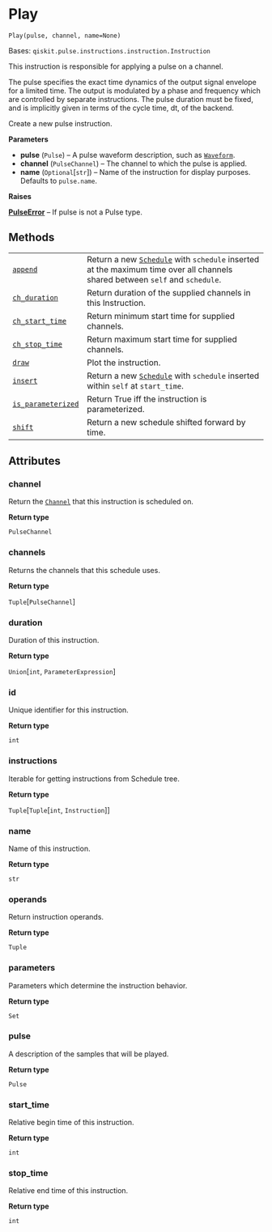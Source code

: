 # Play

<span id="undefined" />

`Play(pulse, channel, name=None)`

Bases: `qiskit.pulse.instructions.instruction.Instruction`

This instruction is responsible for applying a pulse on a channel.

The pulse specifies the exact time dynamics of the output signal envelope for a limited time. The output is modulated by a phase and frequency which are controlled by separate instructions. The pulse duration must be fixed, and is implicitly given in terms of the cycle time, dt, of the backend.

Create a new pulse instruction.

**Parameters**

*   **pulse** (`Pulse`) – A pulse waveform description, such as [`Waveform`](qiskit.pulse.library.Waveform#qiskit.pulse.library.Waveform "qiskit.pulse.library.Waveform").
*   **channel** (`PulseChannel`) – The channel to which the pulse is applied.
*   **name** (`Optional`\[`str`]) – Name of the instruction for display purposes. Defaults to `pulse.name`.

**Raises**

[**PulseError**](pulse#qiskit.pulse.PulseError "qiskit.pulse.PulseError") – If pulse is not a Pulse type.

## Methods

|                                                                                                                                                                         |                                                                                                                                                                                                     |
| ----------------------------------------------------------------------------------------------------------------------------------------------------------------------- | --------------------------------------------------------------------------------------------------------------------------------------------------------------------------------------------------- |
| [`append`](qiskit.pulse.instructions.Play.append#qiskit.pulse.instructions.Play.append "qiskit.pulse.instructions.Play.append")                                         | Return a new [`Schedule`](qiskit.pulse.Schedule#qiskit.pulse.Schedule "qiskit.pulse.Schedule") with `schedule` inserted at the maximum time over all channels shared between `self` and `schedule`. |
| [`ch_duration`](qiskit.pulse.instructions.Play.ch_duration#qiskit.pulse.instructions.Play.ch_duration "qiskit.pulse.instructions.Play.ch_duration")                     | Return duration of the supplied channels in this Instruction.                                                                                                                                       |
| [`ch_start_time`](qiskit.pulse.instructions.Play.ch_start_time#qiskit.pulse.instructions.Play.ch_start_time "qiskit.pulse.instructions.Play.ch_start_time")             | Return minimum start time for supplied channels.                                                                                                                                                    |
| [`ch_stop_time`](qiskit.pulse.instructions.Play.ch_stop_time#qiskit.pulse.instructions.Play.ch_stop_time "qiskit.pulse.instructions.Play.ch_stop_time")                 | Return maximum start time for supplied channels.                                                                                                                                                    |
| [`draw`](qiskit.pulse.instructions.Play.draw#qiskit.pulse.instructions.Play.draw "qiskit.pulse.instructions.Play.draw")                                                 | Plot the instruction.                                                                                                                                                                               |
| [`insert`](qiskit.pulse.instructions.Play.insert#qiskit.pulse.instructions.Play.insert "qiskit.pulse.instructions.Play.insert")                                         | Return a new [`Schedule`](qiskit.pulse.Schedule#qiskit.pulse.Schedule "qiskit.pulse.Schedule") with `schedule` inserted within `self` at `start_time`.                                              |
| [`is_parameterized`](qiskit.pulse.instructions.Play.is_parameterized#qiskit.pulse.instructions.Play.is_parameterized "qiskit.pulse.instructions.Play.is_parameterized") | Return True iff the instruction is parameterized.                                                                                                                                                   |
| [`shift`](qiskit.pulse.instructions.Play.shift#qiskit.pulse.instructions.Play.shift "qiskit.pulse.instructions.Play.shift")                                             | Return a new schedule shifted forward by time.                                                                                                                                                      |

## Attributes

<span id="undefined" />

### channel

Return the [`Channel`](pulse#qiskit.pulse.channels.Channel "qiskit.pulse.channels.Channel") that this instruction is scheduled on.

**Return type**

`PulseChannel`

<span id="undefined" />

### channels

Returns the channels that this schedule uses.

**Return type**

`Tuple`\[`PulseChannel`]

<span id="undefined" />

### duration

Duration of this instruction.

**Return type**

`Union`\[`int`, `ParameterExpression`]

<span id="undefined" />

### id

Unique identifier for this instruction.

**Return type**

`int`

<span id="undefined" />

### instructions

Iterable for getting instructions from Schedule tree.

**Return type**

`Tuple`\[`Tuple`\[`int`, `Instruction`]]

<span id="undefined" />

### name

Name of this instruction.

**Return type**

`str`

<span id="undefined" />

### operands

Return instruction operands.

**Return type**

`Tuple`

<span id="undefined" />

### parameters

Parameters which determine the instruction behavior.

**Return type**

`Set`

<span id="undefined" />

### pulse

A description of the samples that will be played.

**Return type**

`Pulse`

<span id="undefined" />

### start\_time

Relative begin time of this instruction.

**Return type**

`int`

<span id="undefined" />

### stop\_time

Relative end time of this instruction.

**Return type**

`int`
